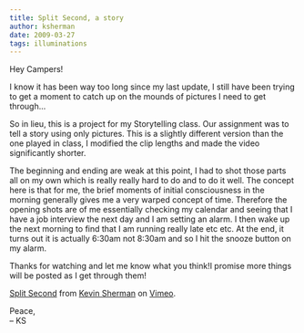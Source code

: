 ```yaml
---
title: Split Second, a story
author: ksherman
date: 2009-03-27
tags: illuminations
---
```


Hey Campers!

I know it has been way too long since my last update, I still have been trying to get a moment to catch up on the mounds of pictures I need to get through...

So in lieu, this is a project for my Storytelling class. Our assignment was to tell a story using only pictures. This is a slightly different version than the one played in class, I modified the clip lengths and made the video significantly shorter.

The beginning and ending are weak at this point, I had to shot those parts all on my own which is really really hard to do and to do it well. The concept here is that for me, the brief moments of initial consciousness in the morning generally gives me a very warped concept of time. Therefore the opening shots are of me essentially checking my calendar and seeing that I have a job interview the next day and I am setting an alarm. I then wake up the next morning to find that I am running really late etc etc. At the end, it turns out it is actually 6:30am not 8:30am and so I hit the snooze button on my alarm.

Thanks for watching and let me know what you think!I promise more things will be posted as I get through them!

[][1]

[Split Second][1] from [Kevin Sherman][2] on [Vimeo][3].

Peace,\
– KS

[1]: http://vimeo.com/3871715
[2]: http://vimeo.com/user1031377
[3]: http://vimeo.com
